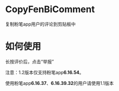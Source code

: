 # CopyFenBiComment

复制粉笔app用户的评论到剪贴板中

# 如何使用

长按评价后，点击“举报”

注意：1.2版本仅支持粉笔app**6.16.54**。

使用粉笔app**6.16.37**、**6.16.39.32**的用户请使用1.1版本
